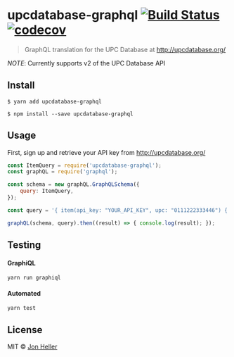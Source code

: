 # upcdatabase-graphql [![Build Status](https://travis-ci.org/blindman/upcdatabase-graphql.svg?branch=master)](https://travis-ci.org/blindman/upcdatabase-graphql) [![codecov](https://codecov.io/gh/blindman/upcdatabase-graphql/badge.svg?branch=master)](https://codecov.io/gh/blindman/upcdatabase-graphql?branch=master)

> GraphQL translation for the UPC Database at http://upcdatabase.org/

*NOTE*: Currently supports v2 of the UPC Database API


## Install

```
$ yarn add upcdatabase-graphql
```

```
$ npm install --save upcdatabase-graphql
```


## Usage

First, sign up and retrieve your API key from http://upcdatabase.org/

```js
const ItemQuery = require('upcdatabase-graphql');
const graphQL = require('graphql');

const schema = new graphQL.GraphQLSchema({
	query: ItemQuery,
});

const query = '{ item(api_key: "YOUR_API_KEY", upc: "0111222333446") { valid, reason, number, itemName, alias, description, avg_price, rateUp, rateDown } }';

graphQL(schema, query).then((result) => { console.log(result); });
```

## Testing

#### GraphiQL

```
yarn run graphiql
```

#### Automated

```
yarn test
```

## License

MIT © [Jon Heller](https://github.com/blindman)
